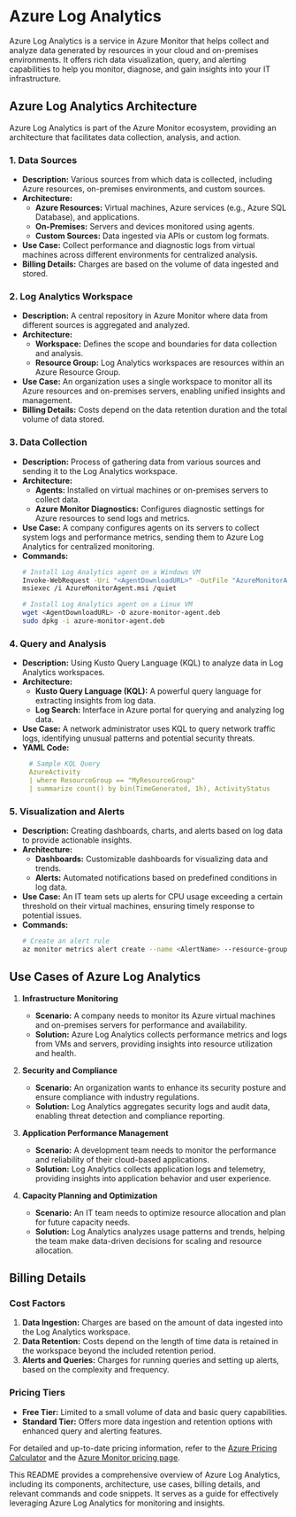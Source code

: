 # Azure Log Analytics

Azure Log Analytics is a service in Azure Monitor that helps collect and analyze data generated by resources in your cloud and on-premises environments. It offers rich data visualization, query, and alerting capabilities to help you monitor, diagnose, and gain insights into your IT infrastructure.

## Azure Log Analytics Architecture

Azure Log Analytics is part of the Azure Monitor ecosystem, providing an architecture that facilitates data collection, analysis, and action.

### 1. Data Sources
   - **Description:** Various sources from which data is collected, including Azure resources, on-premises environments, and custom sources.
   - **Architecture:**
     - **Azure Resources:** Virtual machines, Azure services (e.g., Azure SQL Database), and applications.
     - **On-Premises:** Servers and devices monitored using agents.
     - **Custom Sources:** Data ingested via APIs or custom log formats.
   - **Use Case:** Collect performance and diagnostic logs from virtual machines across different environments for centralized analysis.
   - **Billing Details:** Charges are based on the volume of data ingested and stored.

### 2. Log Analytics Workspace
   - **Description:** A central repository in Azure Monitor where data from different sources is aggregated and analyzed.
   - **Architecture:**
     - **Workspace:** Defines the scope and boundaries for data collection and analysis.
     - **Resource Group:** Log Analytics workspaces are resources within an Azure Resource Group.
   - **Use Case:** An organization uses a single workspace to monitor all its Azure resources and on-premises servers, enabling unified insights and management.
   - **Billing Details:** Costs depend on the data retention duration and the total volume of data stored.

### 3. Data Collection
   - **Description:** Process of gathering data from various sources and sending it to the Log Analytics workspace.
   - **Architecture:**
     - **Agents:** Installed on virtual machines or on-premises servers to collect data.
     - **Azure Monitor Diagnostics:** Configures diagnostic settings for Azure resources to send logs and metrics.
   - **Use Case:** A company configures agents on its servers to collect system logs and performance metrics, sending them to Azure Log Analytics for centralized monitoring.
   - **Commands:**
     ```bash
     # Install Log Analytics agent on a Windows VM
     Invoke-WebRequest -Uri "<AgentDownloadURL>" -OutFile "AzureMonitorAgent.msi"
     msiexec /i AzureMonitorAgent.msi /quiet

     # Install Log Analytics agent on a Linux VM
     wget <AgentDownloadURL> -O azure-monitor-agent.deb
     sudo dpkg -i azure-monitor-agent.deb
     ```

### 4. Query and Analysis
   - **Description:** Using Kusto Query Language (KQL) to analyze data in Log Analytics workspaces.
   - **Architecture:**
     - **Kusto Query Language (KQL):** A powerful query language for extracting insights from log data.
     - **Log Search:** Interface in Azure portal for querying and analyzing log data.
   - **Use Case:** A network administrator uses KQL to query network traffic logs, identifying unusual patterns and potential security threats.
   - **YAML Code:**
```yaml
     # Sample KQL Query
     AzureActivity
     | where ResourceGroup == "MyResourceGroup"
     | summarize count() by bin(TimeGenerated, 1h), ActivityStatus
```

### 5. Visualization and Alerts
   - **Description:** Creating dashboards, charts, and alerts based on log data to provide actionable insights.
   - **Architecture:**
     - **Dashboards:** Customizable dashboards for visualizing data and trends.
     - **Alerts:** Automated notifications based on predefined conditions in log data.
   - **Use Case:** An IT team sets up alerts for CPU usage exceeding a certain threshold on their virtual machines, ensuring timely response to potential issues.
   - **Commands:**
     ```bash
     # Create an alert rule
     az monitor metrics alert create --name <AlertName> --resource-group <ResourceGroup> --scopes <ResourceId> --condition "avg Percentage CPU > 80" --window-size 5m --evaluation-frequency 1m
     ```

## Use Cases of Azure Log Analytics

1. **Infrastructure Monitoring**
   - **Scenario:** A company needs to monitor its Azure virtual machines and on-premises servers for performance and availability.
   - **Solution:** Azure Log Analytics collects performance metrics and logs from VMs and servers, providing insights into resource utilization and health.

2. **Security and Compliance**
   - **Scenario:** An organization wants to enhance its security posture and ensure compliance with industry regulations.
   - **Solution:** Log Analytics aggregates security logs and audit data, enabling threat detection and compliance reporting.

3. **Application Performance Management**
   - **Scenario:** A development team needs to monitor the performance and reliability of their cloud-based applications.
   - **Solution:** Log Analytics collects application logs and telemetry, providing insights into application behavior and user experience.

4. **Capacity Planning and Optimization**
   - **Scenario:** An IT team needs to optimize resource allocation and plan for future capacity needs.
   - **Solution:** Log Analytics analyzes usage patterns and trends, helping the team make data-driven decisions for scaling and resource allocation.

## Billing Details

### Cost Factors

1. **Data Ingestion:** Charges are based on the amount of data ingested into the Log Analytics workspace.
2. **Data Retention:** Costs depend on the length of time data is retained in the workspace beyond the included retention period.
3. **Alerts and Queries:** Charges for running queries and setting up alerts, based on the complexity and frequency.

### Pricing Tiers

- **Free Tier:** Limited to a small volume of data and basic query capabilities.
- **Standard Tier:** Offers more data ingestion and retention options with enhanced query and alerting features.

For detailed and up-to-date pricing information, refer to the [Azure Pricing Calculator](https://azure.microsoft.com/en-us/pricing/calculator/) and the [Azure Monitor pricing page](https://azure.microsoft.com/en-us/pricing/details/monitor/).

This README provides a comprehensive overview of Azure Log Analytics, including its components, architecture, use cases, billing details, and relevant commands and code snippets. It serves as a guide for effectively leveraging Azure Log Analytics for monitoring and insights.
